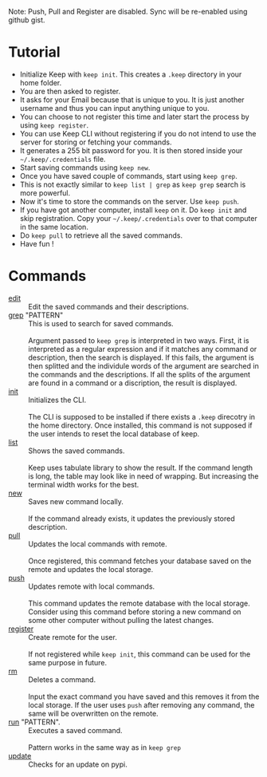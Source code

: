Note: Push, Pull and Register are disabled. Sync will be re-enabled using github gist.

# Tutorial

 - Initialize Keep with `keep init`. This creates a `.keep` directory in your home folder.
 - You are then asked to register.
  - It asks for your Email because that is unique to you. It is just another username and thus you can input anything
     unique to you.
  - You can choose to not register this time and later start the process by using `keep register`.
  - You can use Keep CLI without registering if you do not intend to use the server for storing or fetching your commands.
 - It generates a 255 bit password for you. It is then stored inside your `~/.keep/.credentials` file.
 - Start saving commands using `keep new`.
 - Once you have saved couple of commands, start using `keep grep`.
  - This is not exactly similar to `keep list | grep` as `keep grep` search is more powerful.
 - Now it's time to store the commands on the server. Use `keep push`.
 - If you have got another computer, install `keep` on it. Do `keep init` and skip registration. Copy your `~/.keep/.credentials` over to that computer in the same location.
 - Do `keep pull` to retrieve all the saved commands.
 - Have fun !

# Commands

<dl>
  <dt><a href="https://github.com/OrkoHunter/keep/blob/master/keep/commands/cmd_update.py">edit</a></dt>
  <dd>Edit the saved commands and their descriptions.</dd>

  <dt><a href="https://github.com/OrkoHunter/keep/blob/master/keep/commands/cmd_grep.py">grep</a> "PATTERN"</dt>
  <dd>This is used to search for saved commands.<br><br>Argument passed to <code>keep grep</code> is interpreted in two ways. First, it is interpreted as a regular expression and if it matches any command or description, then the search is displayed. If this fails, the argument is then splitted and the individule words of the argument are searched in the commands and the descriptions. If all the splits of the argument are found in a command or a discription, the result is displayed.</dd>

  <dt><a href="https://github.com/OrkoHunter/keep/blob/master/keep/commands/cmd_init.py">init</a></dt>
  <dd>Initializes the CLI.<br><br>The CLI is supposed to be installed if there exists a <code>.keep</code> direcotry in the home directory. Once installed, this command is not supposed if the user intends to reset the local database of keep.</dd>

  <dt><a href="https://github.com/OrkoHunter/keep/blob/master/keep/commands/cmd_list.py">list</a></dt>
  <dd>Shows the saved commands.<br><br>Keep uses tabulate library to show the result. If the command length is long, the table may look like in need of wrapping. But increasing the terminal width works for the best.</dd>

  <dt><a href="https://github.com/OrkoHunter/keep/blob/master/keep/commands/cmd_new.py">new</a></dt>
  <dd>Saves new command locally.<br><br>If the command already exists, it updates the previously stored description.</dd>

  <dt><a href="https://github.com/OrkoHunter/keep/blob/master/keep/commands/cmd_pull.py">pull</a></dt>
  <dd>Updates the local commands with remote.<br><br>Once registered, this command fetches your database saved on the remote and updates the local storage.</dd>

  <dt><a href="https://github.com/OrkoHunter/keep/blob/master/keep/commands/cmd_push.py">push</a></dt>
  <dd>Updates remote with local commands.<br><br>This command updates the remote database with the local storage. Consider using this command before storing a new command on some other computer without pulling the latest changes.</dd>

  <dt><a href="https://github.com/OrkoHunter/keep/blob/master/keep/commands/cmd_register.py">register</a></dt>
  <dd>Create remote for the user.<br><br>If not registered while <code>keep init</code>, this command can be used for the same purpose in future.</dd>

  <dt><a href="https://github.com/OrkoHunter/keep/blob/master/keep/commands/cmd_rm.py">rm</a></dt>
  <dd>Deletes a command.<br><br>Input the exact command you have saved and this removes it from the local storage. If the user uses <code>push</code> after removing any command, the same will be overwritten on the remote.</dd>

  <dt><a href="https://github.com/OrkoHunter/keep/blob/master/keep/commands/cmd_run.py">run</a> "PATTERN".</dt>
  <dd>Executes a saved command.<br><br>Pattern works in the same way as in <code>keep grep</code></dd>

  <dt><a href="https://github.com/OrkoHunter/keep/blob/master/keep/commands/cmd_update.py">update</a></dt>
  <dd>Checks for an update on pypi.</dd>

</dl>
